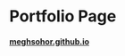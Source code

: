 # Portfolio Page

#### <a href="https://meghsohor.github.io/" target="_blank">meghsohor.github.io</a>
